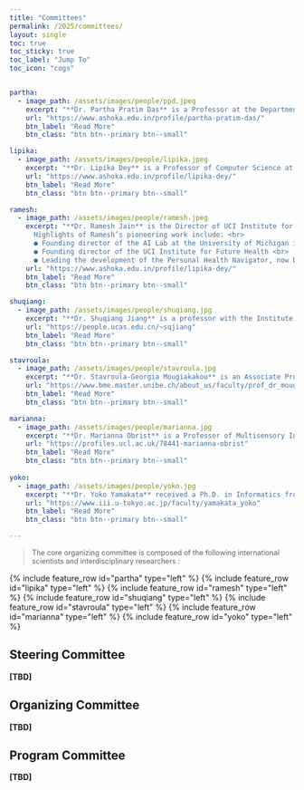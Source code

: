 ```yaml
---
title: "Committees"
permalink: /2025/committees/
layout: single
toc: true
toc_sticky: true
toc_label: "Jump To"
toc_icon: "cogs"


partha:
  - image_path: /assets/images/people/ppd.jpeg
    excerpt: "**Dr. Partha Pratim Das** is a Professor at the Department of Computer Science and the Founding Director of the Center of Data Science and Analytics at Ashoka University. He has over 24 years' experience in teaching and research at IIT Kharagpur, and about 13 years' experience in Software Industry. He has worked extensively in Digital Geometry, Smart Software Engineering, and Digital Heritage for academic research; and EDA frontend automation and T & M tools in video technology as industrial products. His current interests are Food, Nutrition and Digital Health. <br> In Ashoka, Partha anchors the project on “Multimodal Food Computing” in collaboration with Trivedi School of Biosciences at Ashoka and Institute of FutureHealth @ UCI. With the team he has been developing food ontology and knowledge graphs for Indian food and has published in the JOWO Workshop at IFOW 2024 and in the NLP4DH 2024. Recently, Partha has delivered an invited lecture at MaDiMA 2024 at ICPR 2024 on Intelligent Food Systems and also took part in the Multimodal AI Agents RoundTable at ACM MM 2024 as an invitee. He is a member of SIGMM. \n Partha has guided over a dozen doctoral theses and has published over 100 technical papers."
    url: "https://www.ashoka.edu.in/profile/partha-pratim-das/"
    btn_label: "Read More"
    btn_class: "btn btn--primary btn--small"

lipika:
  - image_path: /assets/images/people/lipika.jpeg
    excerpt: "**Dr. Lipika Dey** is a Professor of Computer Science at Ashoka University. Prior to joining Ashoka, she was a Chief Scientist at Tata Consultancy Services (TCS), Research, where she was heading research in the themes of Economic and Financial Intelligence and Real Time Context Aware Enterprises. Her research interests are in the areas of Artificial Intelligence, Natural Language Processing and Multi-modal Data Analytics. She has keen interest in the fields of healthcare and sustainability analytics. Her focus has been on building systems that can seamlessly integrate heterogeneous information from a diverse set of sources to extract predictive and prescriptive insights. She has several patents and publications to her credit. Lipika was earlier a member of faculty at the Department of Mathematics, Indian Institute of Technology, Delhi. Lipika has been elected to the Fellowship of Indian National Academy of Engineering in 2021. <br> She was also awarded the Distinguished Scientist award by TCS in 2012. She has served as Program Committee member for several conferences like AAAI, KDD etc. Lipika has a PhD in Computer Science and Engineering from IIT Kharagpur, where she had also done her graduation and post-graduation in Mathematics and Computer Science. Lipika has been an active member of Association for Computing Machinery (ACM) for more than a decade. Beside serving the committee for ACM(W) in India, she also mentors young researchers and faculty in the area of Computer Science, under the aegis of ACM India. She is currently serving as an Eminent Speaker."
    url: "https://www.ashoka.edu.in/profile/lipika-dey/"
    btn_label: "Read More"
    btn_class: "btn btn--primary btn--small"

ramesh:
  - image_path: /assets/images/people/ramesh.jpeg
    excerpt: "**Dr. Ramesh Jain** is the Director of UCI Institute for Future Health and is the Donald Bren Professor at University of California. He is a visionary technologist and entrepreneur at the forefront of digital health innovation. With a distinguished career spanning five decades, Ramesh has made groundbreaking contributions to Computer Vision, Artificial Intelligence, Multimedia Computing, and Experiential Computing. <br>
      Highlights of Ramesh’s pioneering work include: <br>
      ● Founding director of the AI Lab at the University of Michigan in 1987 <br>
      ● Founding director of the UCI Institute for Future Health <br>
      ● Leading the development of the Personal Health Navigator, now being standardized globally by ISO"
    url: "https://www.ashoka.edu.in/profile/lipika-dey/"
    btn_label: "Read More"
    btn_class: "btn btn--primary btn--small"

shuqiang:
  - image_path: /assets/images/people/shuqiang.jpg
    excerpt: "**Dr. Shuqiang Jiang** is a professor with the Institute of Computing Technology (ICT), Chinese Academy of Sciences (CAS) and a professor at the University of CAS. He is also with the Key Laboratory of Intelligent Information Processing, CAS. His research interests include multimedia analysis and multimodal intelligence. He leads the food computing research group in ICT, CAS. He has authored or coauthored more than 200 papers on the related research topics. He was supported by the National Science Fund for Distinguished Young Scholars in 2021. He won the CAS International Cooperation Award for Young Scientists, the CCF Award of Science and Technology, Wu Wenjun Natural Science Award for Artificial Intelligence, CSIG Natural Science Award, and Beijing Science and Technology Progress Award. He is the Associate Editor of ACM ToMM, IEEE TMM, vice Chair of IEEE CASS Beijing Chapter, vice Chair of ACM SIGMM China chapter. He has served as an organization member of more than 20 academic conferences, including the general chair of ICIMCS 2015, program chair of ICIMCS2010, PCM2017, ACM Multimedia Asia2019."
    url: "https://people.ucas.edu.cn/~sqjiang"
    btn_label: "Read More"
    btn_class: "btn btn--primary btn--small"

stavroula:
  - image_path: /assets/images/people/stavroula.jpg
    excerpt: "**Dr. Stavroula-Georgia Mougiakakou** is an Associate Professor with a Ph.D. in Electrical and Computer Engineering from the National Technical University of Athens, Greece. Since 2008, she has been with the Faculty of Medicine at the University of Bern, leading the AI in Health and Nutrition Laboratory at the ARTORG Center for Biomedical Engineering Research. Her research focuses on developing and clinically validating AI and machine learning approaches for analysing multimodal health data. Her work supports prevention, personalized diagnosis, prognosis, and treatment of acute and chronic diseases, including obesity, diabetes, and lung diseases. She has also advanced AI-driven pipelines for translating food data into nutrient content to improve personalized dietary assessment. She serves as the main organizer of the International Workshop on Multimedia Assisted Dietary Management (MADiMa). Stavroula is a member of the Executive Team of the Center for Artificial Intelligence in Medicine (CAIM) and Co-Director of the MSc program in AI in Medicine at the University of Bern. She is an Honorary Associate Professor at the University of Nicosia, Cyprus. She has supervised over 19 PhD students, 8 postdoctoral researchers, and several MS students. Her lab’s work has led to numerous publications, patents, and successful technology transfers, with participation in high-profile research projects at national, European, and international levels."
    url: "https://www.bme.master.unibe.ch/about_us/faculty/prof_dr_mougiakakou_stavroula/index_eng.html"
    btn_label: "Read More"
    btn_class: "btn btn--primary btn--small"

marianna:
  - image_path: /assets/images/people/marianna.jpg
    excerpt: "**Dr. Marianna Obrist** is a Professor of Multisensory Interfaces at UCL and Deputy Director of Digital Health at the UCL Institute of Healthcare Engineering. Her pioneering research integrates touch, taste, and smell in human-computer interaction, with applications ranging from VR to healthcare. She co-founded and Chief Scientific Officer of OWidgets LtD (OW Smell Made Digital), a university spin-out developing innovative digital scent technology. Her recent projects include the EPSRC/NIHR Smell Care project, which extends previous ERC PoC award research into digital smell training solutions. Additionally, she contributes to the EU FET Touchless.AI project on novel touchless interfaces for social interaction and the UKRI TCC - Textile Circularity Centre, led by RCA, on immersive multisensory textile experiences. Marianna has published over 100 articles in high-impact journals and premier HCI conferences. An overview of her work is featured in the popular science book Multisensory Experiences - Where the Senses Meet Technology by Oxford University Press."
    url: "https://profiles.ucl.ac.uk/78441-marianna-obrist"
    btn_label: "Read More"
    btn_class: "btn btn--primary btn--small"
  
yoko:
  - image_path: /assets/images/people/yoko.jpg
    excerpt: "**Dr. Yoko Yamakata** received a Ph.D. in Informatics from Kyoto University in 2007. From 2010 to 2016, she served as a Lecturer and later an Associate Professor at Kyoto University. In 2015, she became a JSPS Research Fellow and spent time as a Visiting Researcher at the University of Sussex in the UK, accompanied by two children. In 2019, she joined the University of Tokyo as an Associate Professor in the Graduate School of Information Science and Technology, and in 2024, became a Professor at the Information Technology Center of the University of Tokyo. Her research interests focus on multimedia information processing,"
    url: "https://www.iii.u-tokyo.ac.jp/faculty/yamakata_yoko"
    btn_label: "Read More"
    btn_class: "btn btn--primary btn--small"

---
```


> <p style="font-size: 0.9em;">The core organizing committee is composed of the following international scientists and interdisciplinary researchers  :</p>

{% include feature_row id="partha" type="left" %}
{% include feature_row id="lipika" type="left" %}
{% include feature_row id="ramesh" type="left" %}
{% include feature_row id="shuqiang" type="left" %}
{% include feature_row id="stavroula" type="left" %}
{% include feature_row id="marianna" type="left" %}
{% include feature_row id="yoko" type="left" %}


## Steering Committee

**[TBD]**

## Organizing Committee

**[TBD]**

## Program Committee

**[TBD]**